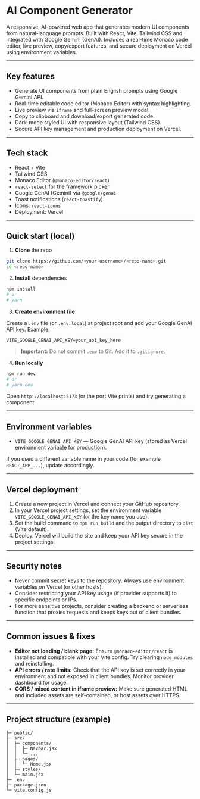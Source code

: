 # AI Component Generator

A responsive, AI-powered web app that generates modern UI components from natural-language prompts. Built with React, Vite, Tailwind CSS and integrated with Google Gemini (GenAI). Includes a real-time Monaco code editor, live preview, copy/export features, and secure deployment on Vercel using environment variables.

---

## Key features

* Generate UI components from plain English prompts using Google Gemini API.
* Real-time editable code editor (Monaco Editor) with syntax highlighting.
* Live preview via `iframe` and full-screen preview modal.
* Copy to clipboard and download/export generated code.
* Dark-mode styled UI with responsive layout (Tailwind CSS).
* Secure API key management and production deployment on Vercel.

---

## Tech stack

* React + Vite
* Tailwind CSS
* Monaco Editor (`@monaco-editor/react`)
* `react-select` for the framework picker
* Google GenAI (Gemini) via `@google/genai`
* Toast notifications (`react-toastify`)
* Icons: `react-icons`
* Deployment: Vercel

---

## Quick start (local)

1. **Clone** the repo

```bash
git clone https://github.com/<your-username>/<repo-name>.git
cd <repo-name>
```

2. **Install** dependencies

```bash
npm install
# or
# yarn
```

3. **Create environment file**

Create a `.env` file (or `.env.local`) at project root and add your Google GenAI API key. Example:

```
VITE_GOOGLE_GENAI_API_KEY=your_api_key_here
```

> **Important:** Do not commit `.env` to Git. Add it to `.gitignore`.

4. **Run locally**

```bash
npm run dev
# or
# yarn dev
```

Open `http://localhost:5173` (or the port Vite prints) and try generating a component.

---

## Environment variables

* `VITE_GOOGLE_GENAI_API_KEY` — Google GenAI API key (stored as Vercel environment variable for production).

If you used a different variable name in your code (for example `REACT_APP_...`), update accordingly.

---

## Vercel deployment

1. Create a new project in Vercel and connect your GitHub repository.
2. In your Vercel project settings, set the environment variable `VITE_GOOGLE_GENAI_API_KEY` (or the key name you use).
3. Set the build command to `npm run build` and the output directory to `dist` (Vite default).
4. Deploy. Vercel will build the site and keep your API key secure in the project settings.

---

## Security notes

* Never commit secret keys to the repository. Always use environment variables on Vercel (or other hosts).
* Consider restricting your API key usage (if provider supports it) to specific endpoints or IPs.
* For more sensitive projects, consider creating a backend or serverless function that proxies requests and keeps keys out of client bundles.

---

## Common issues & fixes

* **Editor not loading / blank page:** Ensure `@monaco-editor/react` is installed and compatible with your Vite config. Try clearing `node_modules` and reinstalling.
* **API errors / rate limits:** Check that the API key is set correctly in your environment and not exposed in client bundles. Monitor provider dashboard for usage.
* **CORS / mixed content in iframe preview:** Make sure generated HTML and included assets are self-contained, or host assets over HTTPS.

---

## Project structure (example)

```
├─ public/
├─ src/
│  ├─ components/
│  │  ├─ Navbar.jsx
│  │  └─ ...
│  ├─ pages/
│  │  └─ Home.jsx
│  ├─ styles/
│  └─ main.jsx
├─ .env
├─ package.json
└─ vite.config.js
```
